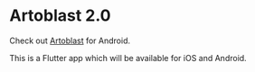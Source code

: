 # Artoblast 2.0

Check out [Artoblast](https://github.com/marti4ka/artoblast) for Android.

This is a Flutter app which will be available for iOS and Android.

